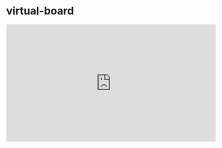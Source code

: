 # virtual-board

<iframe width="560" height="315" src="https://www.youtube.com/embed/opJ0amfUAQU" frameborder="0" allow="accelerometer; autoplay; encrypted-media; gyroscope; picture-in-picture" allowfullscreen></iframe>
